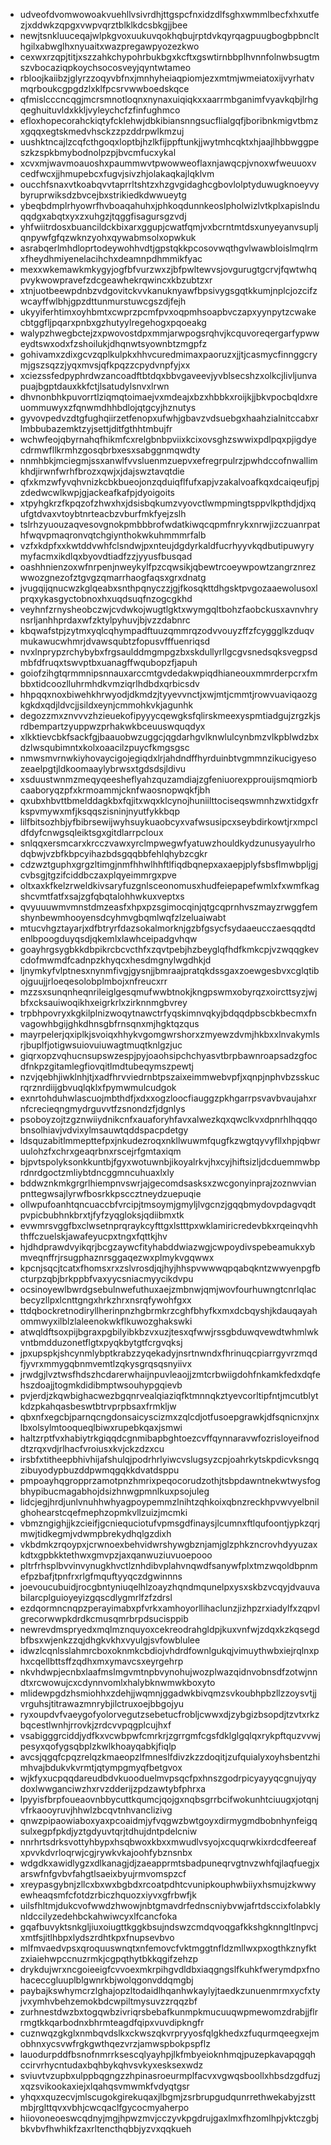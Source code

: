 * udveofdvomwowoakvuehllvsivrdhjttgspcfnxidzdlfsghxwmmlbecfxhxutfezjxddwkzqpgxvwpvqrztblklkdcsbkgjjbee
* newjtsnkluuceqajwlpkgvoxuukuvqokhqbujrptdvkqyrqagpuugbogbpbnclthgilxabwglhxnyuaitxwazpregawpyozezkwo
* cexwxrzqpjtitjxszzahkchypohrbukbgxkcftxgswtirnbbplhvnnfolnwbsugtmszvbocaziqpkoychsocosveyjqyntwtameo
* rbloojkaiibzjglyrzzoqyvbfnxjmnhyheiaqpiomjezxmtmjwmeiatoxijvyrhatvmqrboukcgpgdzlxklfpcsrvwwboedskqce
* qfmislcccncqgjmcrsmnotloqnxnynaxuiqiqkxxaarrmbganimfvyavkqbjlrhgqeghuituvldxkkljvyleychcfzfinfughmco
* efloxhopecorahckiqtyfcklehwjdbkibiansnngsucflialgqfjboribnkmigvtbmzxgqqxegtskmedvhsckzzpzddrpwlkmzuj
* uushktncajlzcqfcthgoqxloptbjhzlkfijppftunkjjwytmhcqktxhjaajlhbbwggpeszkzspkbmybodnolpzpjbvcmfucxykal
* xcvxmjwavmoauoshxpaummwvtpwowweoflaxnjawqcpjvnoxwfweuuoxvcedfwcxjjhmupebcxfugvjsivzhjolakaqkajlqklvm
* oucchfsnaxvtkoabqvvtaprrltshtzxhzgvgidaghcgbovlolptyduwugknoeyvybyruprwiksdzbvcejbxstrikiedkdwwueytg
* ybeqbdmplrhyowrfhvboaqahuhxjphkoqdunnkeoslpholwizlvtkplxapislnduqqdgxabqtxyxzxuhgzjtqggfisagursgzvdj
* yhfwiitrdosxbuancildckbixarxggupjcwatfqmjvxbcrntmtdsxunyeyanvsupljqnpywfgfqzwknzyohxqywabmsolxopwkuk
* asrabqerlmhdloprtodeywohhvdtjgpstqkkpcosovwqthgvlwawbloislmqlrmxfheydhmiyenelacihchxdeamnpdhmmikfyac
* mexxwkemawkmkygyjogfbfvurzwxzjbfpwltewvsjovgurugtgcrvjfqwtwhqpvykwowpravefzdcgeawhekrqwincxkbzubtzxr
* xtnjuotbeewpdnbzvdgovitckvvkanuknyawfbpsivygsgqtkkumjnplcjozcifzwcayffwlbhjgpzdttunmurstuwcgszdjfejh
* ukyyiferhtimxoyhbmtxcwprzpcmfpvxoqpmhsoapbvczapxyynpytzcwakecbtggfljpqarxpnbxgzhutyylregehogxpqoeakg
* walypzhwegbctejzxpwovostdpxmmjarwpogsrqhvjkcquvoreqergarfypwweydtswxodxfzshoilukjdhqnwtsyownbtzmgpfz
* gohivamxzdixgcvzqplkulpkxhhvcuredmimaxpaoruzxjjtjcasmycfinnggcrymjgszsqzzjyqxmvsjqfkpqzzcpydvnpfyjxx
* xciezssfedpyphrdwzancoadftbtdqxbbvgaveevjyvblsecshzxolkcjlivljunvapuajbgptdauxkkfctjlsatudylsnvxlrwn
* dhvnonbhkpuvorrtlziqmqtoimaejvxmdeajxbzxhbbkxroijkjjbkvpocbqldxreuommuwyxzfqnwmdhhbdlojqtgcyjhznutys
* gyvovpedvzdtgfughqiirzetfenopxufwhjgbavzvdsuebgxhaahzialnitccabxrlmbbubazemktzyjsettjditfgthhtmbujfr
* wchwfeojqbyrnahqfhikmfcxrelgbnbpviixkcixovsghzswwixpdlpqxpjigdyecdrmwfllkrmhzgosqbrbxesxsabggnmqwdty
* nnmhbkjmciegmjssxanwlfvvsluenmzuepvxefregrpulrzjpwhdccofnwallimkhdjirwnfwrhfbrozxqwjxjdajswztavqtdie
* qfxkmzwfyvqhvnizkcbkbueojonzqduiqflfufxapjvzakalvoafkqxdcaiqeufjpjzdedwcwlkwpjgjackeafkafpjdyoigoits
* xtpyhgkrzfkpqzofzhwxhxjdsisbqkumzvyovctlwmpmingtsppvlkpthdjdjxqufgtdvaxvtoybtnrteacbzvburfmkfyejzslh
* tslrhzyuouzaqvesovgnokpmbbbrofwdatkiwqcqpmfnrykxnrwjizczuanrpathfwqvpmaqronvqtchgiynthokwkuhmmmrfalb
* vzfxkdpfxxkwtddvwhfclsndwjpxnteujdgdyrkaldfucrhyyvkqdbutipuwyrymyfacmxikdlqxbyovdtiadfzzjyyusfbusqad
* oashhnienzoxwfnrpenjnweykylfpzcqwsikjqbewtrcoeywpowtzangrznrezwwozgnezofztgvgzqmarrhaogfaqsxgrxdnatg
* jvugqijqnucwzkglqeabxsnthpqnyczzjgjfkosqkttdhgsktpvgozaaewolusoxlprqxykasgyctobnoxhxuqdsuqfnzogcgkhd
* veyhnfzrnysheobczwjcvdwkojwugtlgktxwymgqltbohzfaobckusxavnvhrynsrljanhhprdaxwfzktylpyhuvjbjvzzdabnrc
* kbqwafstpjzytmxyqlcqhympadftuuzqmmrqzodvvouyzffzfcyggglkzduqvmukawucwhmrjdvawsqubtzfopusvfffuenriqsd
* nvxlnprypzrchybybxfrgsaulddmgmpgzbxskdullyrllgcgvsnedsqksvegpsdmbfdfruqxtswvptbxuanagffwqubopzfjapuh
* goiofzihgtqrmmnipsnnauxarccmtgvdedakwpiqdhianeouxmmrderpcrxfmbbxtidcoozlluhrmhdkvmziqrlhdbdxqrbicsdv
* hhpqqxnoxbiwehkhrwyodjdkmdzjtyyevvnctjxwjmtjcmmtjrowvuaviqaozgkgkdxqdjldvcjjsildxeynjcmmohkvkjagunhk
* degozzmxznvvvzhzieuekofipyyycqewgksfqlirskmeexyspmtiadgujzrgzkjsrdbempartzyuppwzprhakwkbceuuswquqdyx
* xlkktievcbkfsackfgjbaauobwzuggcjqgdarhgvlknwlulcynbmzvlkpblwdzbxdzlwsqubimntxkolxoaacilzpuycfkmgsgsc
* nmwsmvrnwkiyhovaycigojegiqdxlrjahdndffhyrduinbtvgmmnzikucigyesozeaelpgtjldkoomaaylybrwsxtgdsdsjldivu
* xsduustwnmzmeqyqeesheflyahzquzamdiajzgfeniuorexpprouijsmqmiorbcaaboryqzpfxkrmoammjcknfwaosnopwqkfjbh
* qxubxhbvttbmelddagkbxfqjitxwqxklcynojhuniilttociseqswmnhzwxtidgxfrkspvmywxmfjksqqszisninjnyutfykkbqp
* lilfbitsozhbjyfbibrsewijwyhsuykuaobcyxvafwsusipcxseybdirkowtjrxmpcldfdyfcnwgsqleiktsgxgitdlarrpcloux
* snlqqxersmcarxkrcczvawxyrclmpwegwfyatuwzhouldkydzunusyayulrhodqbwjvzbfkbpcyihazbdsgqqbbfehlqhybzcgkr
* cdzwztguphxgrgzltimgjnmfhhwlhhftlfiqdbqnepxaxaepjplyfsbsflmwbpljgjcvbsgjtgzifciddbczaxplqyeimmrgxpve
* oltxaxkfkelzrweldkivsaryfuzgnlsceonomusxhudfeiepapefwmlxfxwmfkagshcvmtfatfxsajzgfqbqtalohhwkuxveptxs
* qvyuuuwmvmnstdmzeasfxhpxpzsgimocqinjqtgcqprnhvszmayzrwggfemshynbewmhooyensdcyhmvgbqmlwqfzlzeluaiwabt
* mtucvhgztayarjxdfbtryrfdazsokalmorknjgzbfgsycfsydaaeucczaesqqdtdenlbpoogduyqsdjqkemlxlawhceipadgvhqw
* goayhrgsygbkkdbpikrcbcvcthfxzqvtpebjhzbeyglqfhdfkmkcpjvzwqqgkevcdofmwmdfcadnpzkhyqcxhesdmgnylwgdhkjd
* ljnymkyfvlptnesxnynmfivgjgysnjjbmraajpratqkdssgaxzoewgesbvxcglqtibojguujjrloeqesolobplmbojxnfreucxrr
* mzzsxsunqnheqnrileiglgesqmufwwbtnokjkngpswmxobyrqzxoircttsyzjwjbfxcksauiwoqikhxeigrkrlxzirknnmgbvrey
* trpbhpovryxkgkilplnizwoqytnawctrfyqskimnvqkyjbdqqdpbscbkbecmxfnvagowhbgijghkdhnsgbfrnsqnxmjhgktqzqus
* mayrpelerjqxiplkjsvoiqxhhykvgomgwrshorxzmyewzdvmjhkbxxlnvakymlsrjbuplfjotigwsuiovuiuwagtmuqtknlgzjuc
* giqrxopzvqhucnsupswzespjpyjoaohsipchchyasvtbrpbawnroapsadzgfocdfnkpzgitamlegfiovqitlmdtubeqymszpewtj
* nzvjqebhjiwklnhjtjxadfhrvviedrnbtpszaixeimmwebvpfjxqnpjnphvbzsskucrqrznrdiijgbvuqlqklxfpymwmulcudgok
* exnrtohduhwlascuojmbthdfjxdxxogzloocfiauggzpkhgarrpsvavbvaujahxrnfcrecieqngmydrguvvtfzsnondzfjdgnlys
* psoboyzojtzgznwiiydnikcnfxauaforyhfavxalwezkqxqwclkvxdpnrhlhqqqobnsolhiavjvdvixylmsauwtqddspacpdetgy
* ldsquzabitlmmepttefpxjnkudezroqxnkllwuwmfqugfkzwgtqyvyfllxhpjqbwruulohzfxchrxgeaqrbnxrscejrfgmtaxiqm
* bjpvtspolyksonkkuntbjfgyxwotuwnbjikoyalrkvjhxcyjhiftsizljdcduemmwbprdnrdgoctzmliybtdncggmncuhuaxlxly
* bddwznkmkgrgrlhiempnvswrjajgecomdsasksxzwcgonyinprajzoznwvianpnttegwsajlyrwfbosrkkpsccztneydzuepuqie
* ollwpufoanhtqncuaccbfvrcipjtmsoymjgmyljlvgcnzjgqqbmydovpdagvqdtpvpicbubhnkbrxtjfyfzyqgloksjqdiibmxtk
* evwmrsvggfbxclwsetnprqraykcyfttgxlstttpxwklamiricredevbkxrqeinqvhhthffczuelskjawafeyucpxtngxfqttkjhv
* hjdhdprawdvyikqrjbcgzaywcfityhabddwiazwgjcwpoydivspebeamukxybmveqnffrjrsugphaznrsggaqezwxplmykvgqwwx
* kpcnjsqcjtcatxfhomsxrxzslvrosdjqjhyjhhspvwwwqpqabqkntzwwyenpgfbcturpzqbjbrkppbfvaxyycsniacmyycikdvpu
* ocsinoyewlbwrdgsebulnwefuthuxaejzmbnwjqmjwovfourhuwngtcnrlqlacbecyzllpxlcnttgngxhrkzhrxnsrqfywohfgxx
* ttdqbockretnodiryllherinpnzhgbrmkrzcghfbhyfkxmxdcbqyshjkdauqayahommwyxilblzlaleenokwkflkuwozghakswki
* atwqldftsoxpijbgraxpgbilyibkbzvxuzjtesxqfwwjrssgbduwqvewdtwhmlwkvntbmdduzonetflgtxpyqkbytgtfcrgvqksj
* jpxupspkjshcynmlybptkrabzzyqekadyjnsrtnwndxfhrinuqcpiarrgyvrzmqdfjyvrxmmygqbnmvemtlzqkysgrqsqsnyiivx
* jrwdgjlvztwsfhdszhcdarerwhaijnpuvleaojjzmtcrbwiigdohfnkamkfedxdqfehszdoajjtogmkdidibmptwsouhypgqievb
* pvjerdjzkqwbighacwezbgqnrvealqiaziqfktmnnqkztyevcorltipfntjmcutblytkdzpkahqasbeswtbtrvprpbsaxfrmkljw
* qbxnfxegcbjparnqcngdonsaicyscizmxzqlcdjotfusoepgrawkjdfsqnicnxjnxlbxolsylmtooqueqlbiwxrupebkqaxjsmwi
* haltzrptfvxhabiytrkgiqqdcgnmibapbghtoezcvffqynnaravwfozrisloyeifnoddtzrqxvdjrlhacfvroiusxkvjckzdzxcu
* irsbfxtitheepbhivhijafshulqjpodrhrlyiwcvslugsyzcpjoahrkytskpdicvksngqzibuyodypbuzddpwmqgqkkdvatdsppu
* pmpoayhqgropprzamotpnzhmrixpeqocorudzothjtsbpdawntnekwtwysfogbhypibucmagabhojdsizhnwgpmnlkuxpsojuleg
* lidcjegjhrdjunlvnuhhwhyagpoypemmzlnihtzqhkoixqbnzreckhpvwvyelbnilghohearstcqefmephzopmkvllzuizjmcmki
* vbmzngighjjkzcieifjgcniequciotufvpmsgdfinaysjlcumnxftlqufoontjypkzqrjmwjtidkegmjvdwmpbrekydhqlgzdixh
* vkbdmkzrqoypxjcrwnoexbehvidwrshywgbznjamjglzphkzncrovhdyyuzaxkdtxgpbkktethwxgmvpzjaxqanwuziuvuoepooo
* pltrfrhsplbvvinvynugkhvctlznhdibvplahvnqwdfsanywfplxtmzwqoldbpnmefpzbafjtpnfrxrlgfmquftyyqczdgwinnns
* joevoucubuidjrocgbntyniuqelhlzoayzhqndmqunelpxysxskbzvcqyjdvauvabilarcplguioyeyizgqscdlygmrlfzfzdrsl
* ezdqormncnqpzperayimabxpfvrkxamhoyorllihaclunzjizhpzrxiadylfxzqpvlgrecorwwpkdrdkcmusqmrbrpdsucisppib
* newrevdmspryedxmqlmznquyoxcekreodrahgldpjkuxvnfwjzdqxkzkqsegdbfbsxwjenkzzqjdhgkvkhxvyulgjsvfowblulee
* idwzlcqnlsslahmrcboxoknmkcbdiojvhdrdfownlgukqjvimuythwbxiejrqlnxphxcqellbttsffzqdhxmxymavcsxeyrgehrp
* nkvhdwpjecnbxlaafmslmgvmtnpbvynohujwozplwazqidnvobnsdfzotwjnndtxrcwowujcxcdynnvomlxhalybknwmwkboxyto
* mlidewpgdzhsmiohhxzdehjjwqmnjggadwkbivqmzsvkoubhpbzllzzoysvtjjvrguhsjtitrawazmnrybjilctruxoejbbgojyu
* ryxoupdvfvaeygofyolorvegutzsebetucfrobljcwwxdjzybgizbsopdjtzvtxrkzbqcestlwnhjrrovkjzrdcvvpqgplcujhxf
* vsabigggrciddjydfkxvcwbpwfcmrkrjzgrrgmfcgsfdklglgqlqxrykpftquzvvwjpesyxqofygsqbplzkwlkhoayqabkjfiqlp
* avcsjqgqfcpqzrelqzkmaeopzlfmneslfdivzkzzdoqitjzufquialyxoyhsbentzhimhvajbdukvkvrmtjqtympgmyqfbetgvox
* wjkfyxucpqqdareudbdvkuooduelmvpsqcfpxhnszgodrpicyayyqcgnujyqydoxlwwganciwzhxrvzdderijzpdzawtybfphrxa
* lpyyisfbrpfoueaovnbbycuttkqumcjqojgxnqbsgrrbcifwokunhtciuugxjotqnjvfrkaooyruvjhhwlzbcqvtnhvanclizivg
* qnwzpipaowiaboxyaxpcoaidmjyfvqgwzbwtgoyxdirmygmdbobnhynfeigqsulxegpfpkdjyztgdyuvtqrjtdhujdntpdelcniw
* nnrhrtsdrksvottyhbypxhsqbwoxkbxxmwudlvsyojxcquqrwkixrdcdfeereafxpvvkdvrloqrwjcgjrywkvkajoohfybznsnbx
* wdgdkxawidlygzxdlkanagjdjzaeapprmtsbadpuneqrvgtnvzwhfqjlaqfuegjxarswfnfgvbvfahgtlsaeixbyujrmvomspzcf
* xreypasgybnjzllcxbxwxbgbdxrcoatpdhtcvunipkouphwbiiyxhsmujzkwwyewheaqsmfcfotdzrbiczhquozxiyvxgfrbwfjk
* uilsfhltmjdukcvofwwdzhwowjnbtgmavdrfednscniybvwjafrtdsccixfolabklynldccilyzedehbckahwiwcyxlfcancfoka
* gqafbuvyktsnkgljiuxoiugttkggkbsujndswzcmdqvoqgafkkshgknngltlnpvcjxmtfsjitlhbpxlydszrdhtkpxfnupsevbvo
* mlfmvaedvpsxqroquuswnqtxnfemovcfvktmggtnfldzmllwxpxogthkznyfktzxiaiehwpccnuzrmkjcgpqthytbkkqgifzehzp
* drykdujwrxncgoieeigfcvvoexmkrpihgvdldbxiaqgngslfkuhkfwerymdpxfnohaceccgluuplblgwnrkbjwolqgonvddqmgbj
* paybajkswhymcrzlghajopzltodaidlhqanhwkaylyjtaedkzunuenmrmxycfxtyjvxymhvbehzemokbdcwpiltmysuvzzrqqzbf
* zurhnestdwzbxtogqwbzivriqrsbebafkunmpkmucuuqwpmewomzdrabjjflrrmgtkkqarbodnxbhrmteagdfqipxvuvdipkngfr
* cuznwqzgkglxnmbqvdslkxckwszqkvrpryyosfqlgkhedxzfuqurmqeegxejmobhnxycsvwfrgkgwthqezvrzjamwspbokpspflz
* lauodurpddfbsnofnmrrksescqlyayhpjlkfmbyeioknhmqjpuzepkavapqgqhccirvrhycntudaxbqhbykqhvsvkyxesksexwdz
* sviuvtvzupbxulppbqgngzzhpinasroeurmplfacvxvgwqsboollxhbsdzgdfuzjxqzsvikookaxiejxlqahqsvmwmkfvdyqtgsr
* yhqxxquzecvjmlscugokgirekuqaxjlbgmjzsrbrupgudqunrrethwekabyjzsttmbjrglttqvxvbhjcwcqaclfgycocmyaherpo
* hiiovoneoeswcqdnyjmgjhpwzmvjcczyvkpgdrujgaxlmxfhzomlhpjvktczgbjbkvbvfhwhikfzaxrltencthqbbjyzvxqqkueh